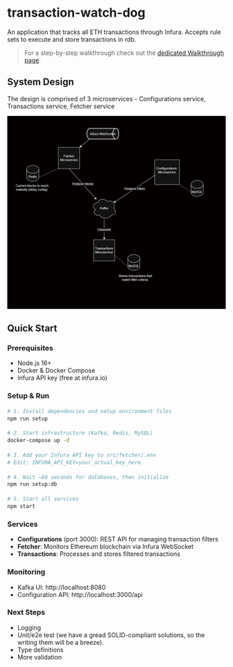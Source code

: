 # transaction-watch-dog
An application that tracks all ETH transactions through Infura. Accepts rule sets to execute and store transactions in rdb.

> For a step-by-step walkthrough check out the [dedicated Walkthrough page](docs/WALKTHROUGH.md).

## System Design 

The design is comprised of 3 microservices - Configurations service, Transactions service, Fetcher service

![System Design Diagram](/docs/screenshots/4.architecture.png)

## Quick Start

### Prerequisites
- Node.js 16+
- Docker & Docker Compose
- Infura API key (free at infura.io)

### Setup & Run
```bash
# 1. Install dependencies and setup environment files
npm run setup

# 2. Start infrastructure (Kafka, Redis, MySQL)
docker-compose up -d

# 3. Add your Infura API key to src/fetcher/.env
# Edit: INFURA_API_KEY=your_actual_key_here

# 4. Wait ~60 seconds for databases, then initialize
npm run setup:db

# 5. Start all services
npm start
```

### Services
- **Configurations** (port 3000): REST API for managing transaction filters
- **Fetcher**: Monitors Ethereum blockchain via Infura WebSocket
- **Transactions**: Processes and stores filtered transactions

### Monitoring
- Kafka UI: http://localhost:8080
- Configuration API: http://localhost:3000/api

### Next Steps 

- Logging
- Unit/e2e test (we have a gread SOLID-compliant solutions, so the writing them will be a breeze).
- Type definitions
- More validation